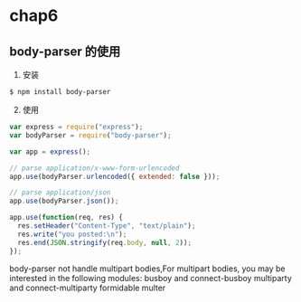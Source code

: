 # chap6

## body-parser 的使用

1.  安装

```shell
$ npm install body-parser
```

2.  使用

```js
var express = require("express");
var bodyParser = require("body-parser");

var app = express();

// parse application/x-www-form-urlencoded
app.use(bodyParser.urlencoded({ extended: false }));

// parse application/json
app.use(bodyParser.json());

app.use(function(req, res) {
  res.setHeader("Content-Type", "text/plain");
  res.write("you posted:\n");
  res.end(JSON.stringify(req.body, null, 2));
});
```

body-parser not handle multipart bodies,For multipart bodies, you may be interested in the following modules:
busboy and connect-busboy
multiparty and connect-multiparty
formidable
multer

